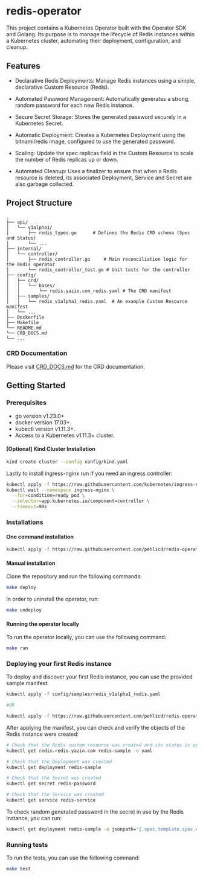 # redis-operator

This project contains a Kubernetes Operator built with the Operator SDK and Golang. Its purpose is to manage the lifecycle of Redis instances within a Kubernetes cluster, automating their deployment, configuration, and cleanup.

## Features
- Declarative Redis Deployments: Manage Redis instances using a simple, declarative Custom Resource (Redis).

- Automated Password Management: Automatically generates a strong, random password for each new Redis instance.

- Secure Secret Storage: Stores the generated password securely in a Kubernetes Secret.

- Automatic Deployment: Creates a Kubernetes Deployment using the bitnami/redis image, configured to use the generated password.

- Scaling: Update the spec.replicas field in the Custom Resource to scale the number of Redis replicas up or down.

- Automated Cleanup: Uses a finalizer to ensure that when a Redis resource is deleted, its associated Deployment, Service and Secret are also garbage collected.

## Project Structure
```text
.
├── api/
│   └── v1alpha1/
│       ├── redis_types.go      # Defines the Redis CRD schema (Spec and Status)
│       └── ...
├── internal/
│   └── controller/
│       ├── redis_controller.go     # Main reconciliation logic for the Redis operator
│       └── redis_controller_test.go # Unit tests for the controller
├── config/
│   ├── crd/
│   │   └── bases/
│   │       └── redis.yazio.com_redis.yaml # The CRD manifest
│   ├── samples/
│   │   └── redis_v1alpha1_redis.yaml  # An example Custom Resource manifest
│   └── ...
├── Dockerfile
├── Makefile
└── README.md
└── CRD_DOCS.md
└── ...
```

### CRD Documentation
Please visit [CRD_DOCS.md](CRD_DOCS.md) for the CRD documentation.

## Getting Started

### Prerequisites
- go version v1.23.0+
- docker version 17.03+.
- kubectl version v1.11.3+.
- Access to a Kubernetes v1.11.3+ cluster.

#### [Optional] Kind Cluster Installation

```bash
kind create cluster --config config/kind.yaml
```

Lastly to install ingress-nginx run if you need an ingress controller:

```bash
kubectl apply -f https://raw.githubusercontent.com/kubernetes/ingress-nginx/main/deploy/static/provider/kind/deploy.yaml
kubectl wait --namespace ingress-nginx \
  --for=condition=ready pod \
  --selector=app.kubernetes.io/component=controller \
  --timeout=90s
```

### Installations

#### One command installation
```sh
kubectl apply -f https://raw.githubusercontent.com/pehlicd/redis-operator/main/dist/install.yaml
```

#### Manual installation

Clone the repository and run the following commands:

```sh
make deploy
```

In order to uninstall the operator, run:

```sh
make undeploy
```

#### Running the operator locally

To run the operator locally, you can use the following command:

```sh
make run
```

### Deploying your first Redis instance
To deploy and discover your first Redis instance, you can use the provided sample manifest:

```sh
kubectl apply -f config/samples/redis_v1alpha1_redis.yaml

#OR

kubectl apply -f https://raw.githubusercontent.com/pehlicd/redis-operator/main/config/samples/redis_v1alpha1_redis.yaml #TODO: update this link
```

After applying the manifest, you can check and verify the objects of the Redis instance were created:

```sh
# Check that the Redis custom resource was created and its status is updated
kubectl get redis.redis.yazio.com redis-sample -o yaml

# Check that the Deployment was created
kubectl get deployment redis-sample

# Check that the Secret was created
kubectl get secret redis-password

# Check that the Service was created
kubectl get service redis-service
```

To check random generated password in the secret in use by the Redis instance, you can run:

```sh
kubectl get deployment redis-sample -o jsonpath='{.spec.template.spec.containers[0].env}' | jq
```

### Running tests
To run the tests, you can use the following command:

```sh
make test
```
